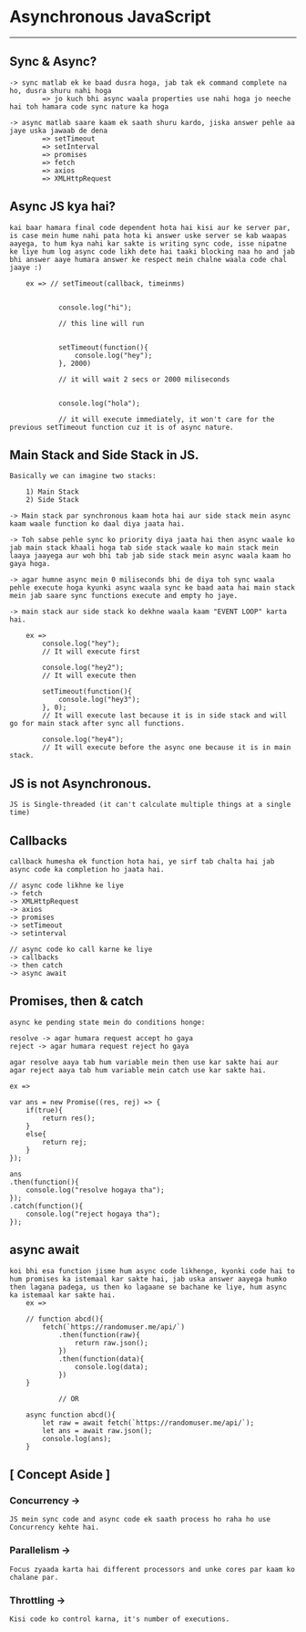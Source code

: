 # Asynchronous JavaScript
-------------------------------------------------------------------------------------------------------------------------------
## Sync & Async?

    -> sync matlab ek ke baad dusra hoga, jab tak ek command complete na ho, dusra shuru nahi hoga
            => jo kuch bhi async waala properties use nahi hoga jo neeche hai toh hamara code sync nature ka hoga

    -> async matlab saare kaam ek saath shuru kardo, jiska answer pehle aa jaye uska jawaab de dena
            => setTimeout
            => setInterval
            => promises
            => fetch
            => axios
            => XMLHttpRequest

## Async JS kya hai?

    kai baar hamara final code dependent hota hai kisi aur ke server par, is case mein hume nahi pata hota ki answer uske server se kab waapas aayega, to hum kya nahi kar sakte is writing sync code, isse nipatne ke liye hum log async code likh dete hai taaki blocking naa ho and jab bhi answer aaye humara answer ke respect mein chalne waala code chal jaaye :)

        ex => // setTimeout(callback, timeinms)


                console.log("hi");      
                
                // this line will run


                setTimeout(function(){
                    console.log("hey");
                }, 2000)                
                
                // it will wait 2 secs or 2000 miliseconds


                console.log("hola");
                
                // it will execute immediately, it won't care for the previous setTimeout function cuz it is of async nature.

## Main Stack and Side Stack in JS.

    Basically we can imagine two stacks:

        1) Main Stack
        2) Side Stack

    -> Main stack par synchronous kaam hota hai aur side stack mein async kaam waale function ko daal diya jaata hai.

    -> Toh sabse pehle sync ko priority diya jaata hai then async waale ko jab main stack khaali hoga tab side stack waale ko main stack mein laaya jaayega aur woh bhi tab jab side stack mein async waala kaam ho gaya hoga.

    -> agar humne async mein 0 miliseconds bhi de diya toh sync waala pehle execute hoga kyunki async waala sync ke baad aata hai main stack mein jab saare sync functions execute and empty ho jaye.

    -> main stack aur side stack ko dekhne waala kaam "EVENT LOOP" karta hai.

        ex => 
            console.log("hey");
            // It will execute first

            console.log("hey2");
            // It will execute then

            setTimeout(function(){
                console.log("hey3");
            }, 0);
            // It will execute last because it is in side stack and will go for main stack after sync all functions.

            console.log("hey4");
            // It will execute before the async one because it is in main stack.

## JS is not Asynchronous.

    JS is Single-threaded (it can't calculate multiple things at a single time)

## Callbacks

    callback humesha ek function hota hai, ye sirf tab chalta hai jab async code ka completion ho jaata hai.

    // async code likhne ke liye
    -> fetch
    -> XMLHttpRequest
    -> axios
    -> promises
    -> setTimeout
    -> setinterval

    // async code ko call karne ke liye
    -> callbacks
    -> then catch
    -> async await

## Promises, then & catch

    async ke pending state mein do conditions honge:

    resolve -> agar humara request accept ho gaya
    reject -> agar humara request reject ho gaya

    agar resolve aaya tab hum variable mein then use kar sakte hai aur agar reject aaya tab hum variable mein catch use kar sakte hai.

    ex =>

    var ans = new Promise((res, rej) => {
        if(true){
            return res();
        }
        else{
            return rej;
        }
    });

    ans
    .then(function(){
        console.log("resolve hogaya tha");
    });
    .catch(function(){
        console.log("reject hogaya tha");
    });

## async await

    koi bhi esa function jisme hum async code likhenge, kyonki code hai to hum promises ka istemaal kar sakte hai, jab uska answer aayega humko then lagana padega, us then ko lagaane se bachane ke liye, hum async ka istemaal kar sakte hai.
        ex =>

        // function abcd(){
            fetch(`https://randomuser.me/api/`)
                .then(function(raw){
                    return raw.json();
                })
                .then(function(data){
                    console.log(data);
                })
        }
                
                // OR
        
        async function abcd(){
            let raw = await fetch(`https://randomuser.me/api/`);
            let ans = await raw.json();
            console.log(ans);
        }

## [ Concept Aside ]

### Concurrency -> 
    JS mein sync code and async code ek saath process ho raha ho use Concurrency kehte hai.
### Parallelism ->
    Focus zyaada karta hai different processors and unke cores par kaam ko chalane par.
### Throttling ->
    Kisi code ko control karna, it's number of executions.